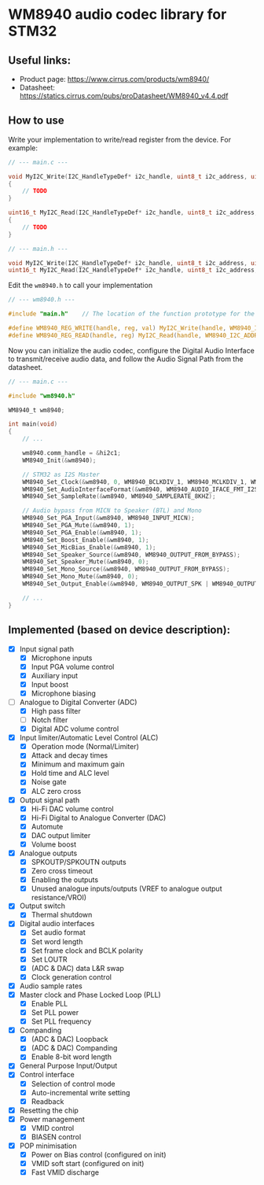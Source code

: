 WM8940 audio codec library for STM32
======================================

## Useful links:
- Product page: https://www.cirrus.com/products/wm8940/
- Datasheet: https://statics.cirrus.com/pubs/proDatasheet/WM8940_v4.4.pdf

## How to use
Write your implementation to write/read register from the device. For example:
```C
// --- main.c ---

void MyI2C_Write(I2C_HandleTypeDef* i2c_handle, uint8_t i2c_address, uint8_t register, uint16_t value)
{
    // TODO
}

uint16_t MyI2C_Read(I2C_HandleTypeDef* i2c_handle, uint8_t i2c_address, uint8_t register)
{
    // TODO
}
```
```C
// --- main.h ---

void MyI2C_Write(I2C_HandleTypeDef* i2c_handle, uint8_t i2c_address, uint8_t register, uint16_t value);
uint16_t MyI2C_Read(I2C_HandleTypeDef* i2c_handle, uint8_t i2c_address, uint8_t register);
```

Edit the `wm8940.h` to call your implementation
```C
// --- wm8940.h ---

#include "main.h"    // The location of the function prototype for the implementation

#define WM8940_REG_WRITE(handle, reg, val) MyI2C_Write(handle, WM8940_I2C_ADDRESS, reg, val)
#define WM8940_REG_READ(handle, reg) MyI2C_Read(handle, WM8940_I2C_ADDRESS, reg)
```

Now you can initialize the audio codec, configure the Digital Audio Interface to transmit/receive audio data, and follow the Audio Signal Path from the datasheet.
```C
// --- main.c ---

#include "wm8940.h"

WM8940_t wm8940;

int main(void)
{
    // ...

    wm8940.comm_handle = &hi2c1;
    WM8940_Init(&wm8940);

    // STM32 as I2S Master
    WM8940_Set_Clock(&wm8940, 0, WM8940_BCLKDIV_1, WM8940_MCLKDIV_1, WM8940_CLKSEL_MCLK);
    WM8940_Set_AudioInterfaceFormat(&wm8940, WM8940_AUDIO_IFACE_FMT_I2S, WM8940_AUDIO_IFACE_WL_16BITS);
    WM8940_Set_SampleRate(&wm8940, WM8940_SAMPLERATE_8KHZ);

    // Audio bypass from MICN to Speaker (BTL) and Mono
    WM8940_Set_PGA_Input(&wm8940, WM8940_INPUT_MICN);
    WM8940_Set_PGA_Mute(&wm8940, 1);
    WM8940_Set_PGA_Enable(&wm8940, 1);
    WM8940_Set_Boost_Enable(&wm8940, 1);
    WM8940_Set_MicBias_Enable(&wm8940, 1);
    WM8940_Set_Speaker_Source(&wm8940, WM8940_OUTPUT_FROM_BYPASS);
    WM8940_Set_Speaker_Mute(&wm8940, 0);
    WM8940_Set_Mono_Source(&wm8940, WM8940_OUTPUT_FROM_BYPASS);
    WM8940_Set_Mono_Mute(&wm8940, 0);
    WM8940_Set_Output_Enable(&wm8940, WM8940_OUTPUT_SPK | WM8940_OUTPUT_MONO);

    // ...
}
```

## Implemented (based on device description):
- [X] Input signal path
    - [X] Microphone inputs
    - [X] Input PGA volume control
    - [X] Auxiliary input
    - [X] Input boost
    - [X] Microphone biasing
- [ ] Analogue to Digital Converter (ADC)
    - [X] High pass filter
    - [ ] Notch filter
    - [X] Digital ADC volume control
- [X] Input limiter/Automatic Level Control (ALC)
    - [X] Operation mode (Normal/Limiter)
    - [X] Attack and decay times
    - [X] Minimum and maximum gain
    - [X] Hold time and ALC level
    - [X] Noise gate
    - [X] ALC zero cross
- [X] Output signal path
    - [X] Hi-Fi DAC volume control
    - [X] Hi-Fi Digital to Analogue Converter (DAC)
    - [X] Automute
    - [X] DAC output limiter
    - [X] Volume boost
- [X] Analogue outputs
    - [X] SPKOUTP/SPKOUTN outputs
    - [X] Zero cross timeout
    - [X] Enabling the outputs
    - [X] Unused analogue inputs/outputs (VREF to analogue output resistance/VROI)
- [X] Output switch
    - [X] Thermal shutdown
- [X] Digital audio interfaces
    - [X] Set audio format
    - [X] Set word length
    - [X] Set frame clock and BCLK polarity
    - [X] Set LOUTR
    - [X] (ADC & DAC) data L&R swap
    - [X] Clock generation control
- [X] Audio sample rates
- [X] Master clock and Phase Locked Loop (PLL)
    - [X] Enable PLL
    - [X] Set PLL power
    - [X] Set PLL frequency
- [X] Companding
    - [X] (ADC & DAC) Loopback
    - [X] (ADC & DAC) Companding
    - [X] Enable 8-bit word length
- [X] General Purpose Input/Output
- [X] Control interface
    - [X] Selection of control mode
    - [X] Auto-incremental write setting
    - [X] Readback
- [X] Resetting the chip
- [X] Power management
    - [X] VMID control
    - [X] BIASEN control
- [X] POP minimisation
    - [X] Power on Bias control (configured on init)
    - [X] VMID soft start (configured on init)
    - [X] Fast VMID discharge
